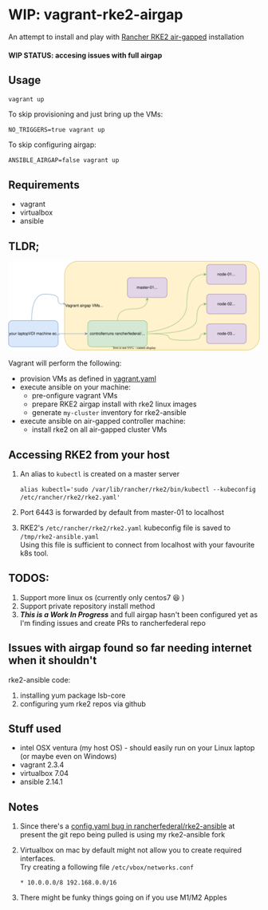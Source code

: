 # WIP: vagrant-rke2-airgap

An attempt to install and play with [Rancher RKE2 air-gapped](https://github.com/rancherfederal/rke2-ansible) installation

#### WIP STATUS: accesing issues with full airgap

## Usage

```
vagrant up
```

To skip provisioning and just bring up the VMs:

```
NO_TRIGGERS=true vagrant up
```

To skip configuring airgap:
```
ANSIBLE_AIRGAP=false vagrant up
```

## Requirements

- vagrant
- virtualbox
- ansible

## TLDR;
![](./vagrant.svg)

Vagrant will perform the following:
- provision VMs as defined in [vagrant.yaml](./vagrant.yaml)
- execute ansible on your machine:
  - pre-onfigure vagrant VMs
  - prepare RKE2 airgap install with rke2 linux images
  - generate `my-cluster` inventory for rke2-ansible
- execute ansible on air-gapped controller machine:
  - install rke2 on all air-gapped cluster VMs

## Accessing RKE2 from your host
1. An alias to `kubectl` is created on a master server
    ```
    alias kubectl='sudo /var/lib/rancher/rke2/bin/kubectl --kubeconfig /etc/rancher/rke2/rke2.yaml'
    ```

1. Port 6443 is forwarded by default from master-01 to localhost
1. RKE2's `/etc/rancher/rke2/rke2.yaml` kubeconfig file is saved to `/tmp/rke2-ansible.yaml` \
   Using this file is sufficient to connect from localhost with your favourite k8s tool.

## TODOS:
1. Support more linux os (currently only centos7 😆 )
1. Support private repository install method
1. _**This is a Work In Progress**_ and full airgap hasn't been configured yet as I'm finding issues and create PRs to rancherfederal repo

## Issues with airgap found so far needing internet when it shouldn't
rke2-ansible code:
1. installing yum package lsb-core 
1. configuring yum rke2 repos via github

## Stuff used

* intel OSX ventura (my host OS) - should easily run on your Linux laptop (or maybe even on Windows)
* vagrant 2.3.4
* virtualbox 7.04
* ansible 2.14.1

## Notes
1. Since there's a [config.yaml bug in rancherfederal/rke2-ansible](https://github.com/rancherfederal/rke2-ansible/issues/138) at present the git repo being pulled is using my rke2-ansible fork

1. Virtualbox on mac by default might not allow you to create required interfaces.\
   Try creating a following file `/etc/vbox/networks.conf`
   ```
   * 10.0.0.0/8 192.168.0.0/16
   ```

1. There might be funky things going on if you use M1/M2 Apples
